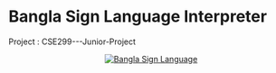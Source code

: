 # Bangla Sign Language Interpreter 
Project : CSE299---Junior-Project
<p align="center">
    <a href="" target="_blank">
        <img alt='Bangla Sign Language' src='' />
    </a>
</p>
